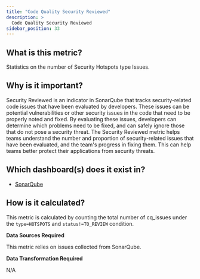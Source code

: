 ```yaml
---
title: "Code Quality Security Reviewed"
description: >
  Code Quality Security Reviewed
sidebar_position: 33
---
```


## What is this metric?

Statistics on the number of Security Hotspots type Issues.

## Why is it important?

Security Reviewed is an indicator in SonarQube that tracks security-related code issues that have been evaluated by developers. These issues can be potential vulnerabilities or other security issues in the code that need to be properly noted and fixed. By evaluating these issues, developers can determine which problems need to be fixed, and can safely ignore those that do not pose a security threat. The Security Reviewed metric helps teams understand the number and proportion of security-related issues that have been evaluated, and the team's progress in fixing them. This can help teams better protect their applications from security threats.

## Which dashboard(s) does it exist in?

- [SonarQube](https://devlake.apache.org/livedemo/DataSources/SonarQube)

## How is it calculated?

This metric is calculated by counting the total number of cq_issues under the `type=HOTSPOTS` and `status!=TO_REVIEW` condition.

<b>Data Sources Required</b>

This metric relies on issues collected from SonarQube.

<b>Data Transformation Required</b>

N/A
